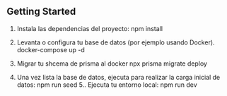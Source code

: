 ## Getting Started

1. Instala las dependencias del proyecto:
    npm install
2. Levanta o configura tu base de datos (por ejemplo usando Docker).
   docker-compose up -d
3. Migrar tu shcema de prisma al docker
    npx prisma migrate deploy

4. Una vez lista la base de datos, ejecuta para realizar la carga inicial de datos:
    npm run seed
5.. Ejecuta tu entorno local:
npm run dev